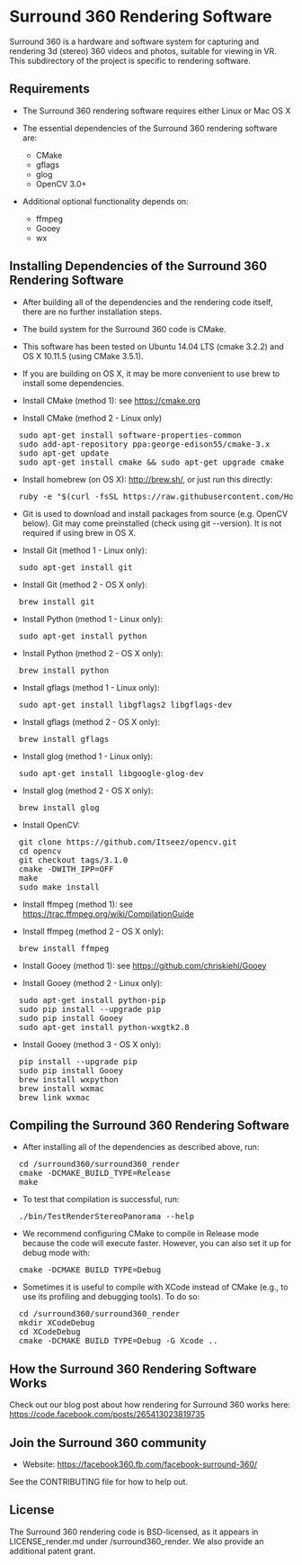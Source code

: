 # Surround 360 Rendering Software

Surround 360 is a hardware and software system for capturing and rendering 3d (stereo) 360 videos and photos, suitable for viewing in VR. This subdirectory of the project is specific to rendering software.

## Requirements

* The Surround 360 rendering software requires either Linux or Mac OS X

* The essential dependencies of the Surround 360 rendering software are:
  * CMake
  * gflags
  * glog
  * OpenCV 3.0+

* Additional optional functionality depends on:
  * ffmpeg
  * Gooey
  * wx

## Installing Dependencies of the Surround 360 Rendering Software

* After building all of the dependencies and the rendering code itself, there are no further installation steps.

* The build system for the Surround 360 code is CMake.

* This software has been tested on Ubuntu 14.04 LTS (cmake 3.2.2) and OS X 10.11.5 (using CMake 3.5.1).

* If you are building on OS X, it may be more convenient to use brew to install some dependencies.

* Install CMake (method 1):
  see https://cmake.org

* Install CMake (method 2 - Linux only)
<pre>
  sudo apt-get install software-properties-common
  sudo add-apt-repository ppa:george-edison55/cmake-3.x
  sudo apt-get update
  sudo apt-get install cmake && sudo apt-get upgrade cmake
</pre>

* Install homebrew (on OS X):
  http://brew.sh/, or just run this directly:
<pre>
  ruby -e "$(curl -fsSL https://raw.githubusercontent.com/Homebrew/install/master/install)"
</pre>

* Git is used to download and install packages from source (e.g. OpenCV below). Git may come preinstalled (check using git --version). It is not required if using brew in OS X.

* Install Git (method 1 - Linux only):
<pre>
  sudo apt-get install git
</pre>

* Install Git (method 2 - OS X only):
<pre>
  brew install git
</pre>

* Install Python (method 1 - Linux only):
<pre>
  sudo apt-get install python
</pre>

* Install Python (method 2 - OS X only):
<pre>
  brew install python
</pre>

* Install gflags (method 1 - Linux only):
<pre>
  sudo apt-get install libgflags2 libgflags-dev
</pre>

* Install gflags (method 2 - OS X only):
<pre>
  brew install gflags
</pre>

* Install glog (method 1 - Linux only):
<pre>
  sudo apt-get install libgoogle-glog-dev
</pre>

* Install glog (method 2 - OS X only):
<pre>
  brew install glog
</pre>

* Install OpenCV:
<pre>
  git clone https://github.com/Itseez/opencv.git
  cd opencv
  git checkout tags/3.1.0
  cmake -DWITH_IPP=OFF
  make
  sudo make install
</pre>

* Install ffmpeg (method 1):
  see https://trac.ffmpeg.org/wiki/CompilationGuide

* Install ffmpeg (method 2 - OS X only):
<pre>
  brew install ffmpeg
</pre>

* Install Gooey (method 1):
  see https://github.com/chriskiehl/Gooey

* Install Gooey (method 2 - Linux only):
<pre>
  sudo apt-get install python-pip
  sudo pip install --upgrade pip
  sudo pip install Gooey
  sudo apt-get install python-wxgtk2.8
</pre>

* Install Gooey (method 3 - OS X only):
<pre>
  pip install --upgrade pip
  sudo pip install Gooey
  brew install wxpython
  brew install wxmac
  brew link wxmac
</pre>

## Compiling the Surround 360 Rendering Software

* After installing all of the dependencies as described above, run:
<pre>
  cd <install path>/surround360/surround360_render
  cmake -DCMAKE_BUILD_TYPE=Release
  make
</pre>

* To test that compilation is successful, run:
<pre>
  ./bin/TestRenderStereoPanorama --help
</pre>

* We recommend configuring CMake to compile in Release mode because the code will execute faster. However, you can also set it up for debug mode with:
<pre>
  cmake -DCMAKE_BUILD_TYPE=Debug
</pre>

* Sometimes it is useful to compile with XCode instead of CMake (e.g., to use its profiling and debugging tools). To do so:
<pre>
  cd <install path>/surround360/surround360_render
  mkdir XCodeDebug
  cd XCodeDebug
  cmake -DCMAKE_BUILD_TYPE=Debug -G Xcode ..
</pre>

## How the Surround 360 Rendering Software Works

Check out our blog post about how rendering for Surround 360 works here:
https://code.facebook.com/posts/265413023819735


## Join the Surround 360 community

* Website: https://facebook360.fb.com/facebook-surround-360/

See the CONTRIBUTING file for how to help out.

## License

The Surround 360 rendering code is BSD-licensed, as it appears in LICENSE_render.md under /surround360_render. We also provide an additional patent grant.

